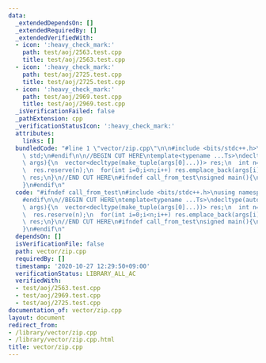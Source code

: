 ```yaml
---
data:
  _extendedDependsOn: []
  _extendedRequiredBy: []
  _extendedVerifiedWith:
  - icon: ':heavy_check_mark:'
    path: test/aoj/2563.test.cpp
    title: test/aoj/2563.test.cpp
  - icon: ':heavy_check_mark:'
    path: test/aoj/2725.test.cpp
    title: test/aoj/2725.test.cpp
  - icon: ':heavy_check_mark:'
    path: test/aoj/2969.test.cpp
    title: test/aoj/2969.test.cpp
  _isVerificationFailed: false
  _pathExtension: cpp
  _verificationStatusIcon: ':heavy_check_mark:'
  attributes:
    links: []
  bundledCode: "#line 1 \"vector/zip.cpp\"\n\n#include <bits/stdc++.h>\nusing namespace\
    \ std;\n#endif\n\n//BEGIN CUT HERE\ntemplate<typename ...Ts>\ndecltype(auto) zip(vector<Ts>...\
    \ args){\n  vector<decltype(make_tuple(args[0]...))> res;\n  int n=min({args.size()...});\n\
    \  res.reserve(n);\n  for(int i=0;i<n;i++) res.emplace_back(args[i]...);\n  return\
    \ res;\n}\n//END CUT HERE\n#ifndef call_from_test\nsigned main(){\n  return 0;\n\
    }\n#endif\n"
  code: "#ifndef call_from_test\n#include <bits/stdc++.h>\nusing namespace std;\n\
    #endif\n\n//BEGIN CUT HERE\ntemplate<typename ...Ts>\ndecltype(auto) zip(vector<Ts>...\
    \ args){\n  vector<decltype(make_tuple(args[0]...))> res;\n  int n=min({args.size()...});\n\
    \  res.reserve(n);\n  for(int i=0;i<n;i++) res.emplace_back(args[i]...);\n  return\
    \ res;\n}\n//END CUT HERE\n#ifndef call_from_test\nsigned main(){\n  return 0;\n\
    }\n#endif\n"
  dependsOn: []
  isVerificationFile: false
  path: vector/zip.cpp
  requiredBy: []
  timestamp: '2020-10-27 12:29:50+09:00'
  verificationStatus: LIBRARY_ALL_AC
  verifiedWith:
  - test/aoj/2563.test.cpp
  - test/aoj/2969.test.cpp
  - test/aoj/2725.test.cpp
documentation_of: vector/zip.cpp
layout: document
redirect_from:
- /library/vector/zip.cpp
- /library/vector/zip.cpp.html
title: vector/zip.cpp
---
```

